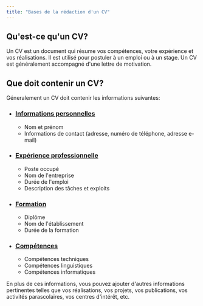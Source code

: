 ```yaml
---
title: "Bases de la rédaction d'un CV"
---
```


## Qu'est-ce qu'un CV?

Un CV est un document qui résume vos compétences, votre expérience et vos réalisations. Il est utilisé pour postuler à un emploi ou à un stage. Un CV est généralement accompagné d'une lettre de motivation.

## Que doit contenir un CV?

Géneralement un CV doit contenir les informations suivantes:

-   ### [Informations personnelles](infos)
    -   Nom et prénom
    -   Informations de contact (adresse, numéro de téléphone, adresse e-mail)
-   ### [Expérience professionnelle](experiences)
    -   Poste occupé
    -   Nom de l'entreprise
    -   Durée de l'emploi
    -   Description des tâches et exploits
-   ### [Formation](formation)
    -   Diplôme
    -   Nom de l'établissement
    -   Durée de la formation
-   ### [Compétences](skills)
    -   Compétences techniques
    -   Compétences linguistiques
    -   Compétences informatiques

En plus de ces informations, vous pouvez ajouter d'autres informations pertinentes telles que vos réalisations, vos projets, vos publications, vos activités parascolaires, vos centres d'intérêt, etc.